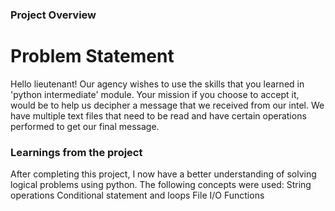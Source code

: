 ### Project Overview

 # Problem Statement
Hello lieutenant! Our agency wishes to use the skills that you learned in 'python intermediate' module. Your mission if you choose to accept it, would be to help us decipher a message that we received from our intel. We have multiple text files that need to be read and have certain operations performed to get our final message.



### Learnings from the project

 After completing this project, I now have a better understanding of solving logical problems using python. The following concepts were used:
String operations
Conditional statement and loops
File I/O
Functions


